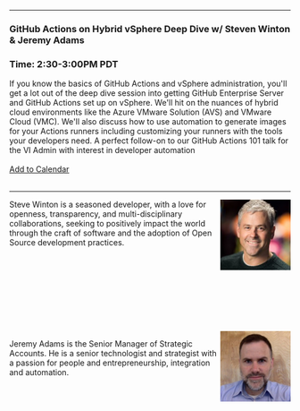 <style>
  .wrapper {margin-top:75px;}
  header {top:20px!important;
  .session-wrapper{border:1px solid #36373b; border-radius:5px; padding:20px; background-color:##D3D3D3;}
  
</style>
<hr/>

### **GitHub Actions on Hybrid vSphere Deep Dive w/ Steven Winton & Jeremy Adams**
### **Time: 2:30-3:00PM PDT**
<div class="session-wrapper">
If you know the basics of GitHub Actions and vSphere administration, you'll get a lot out of the deep dive session into getting GitHub Enterprise Server and GitHub Actions set up on vSphere. We'll hit on the nuances of hybrid cloud environments like the Azure VMware Solution (AVS) and VMware Cloud (VMC). We'll also discuss how to use automation to generate images for your Actions runners including customizing your runners with the tools your developers need. A perfect follow-on to our GitHub Actions 101 talk for the VI Admin with interest in developer automation
<br>
<br> 
<a title="Add to Calendar" class="addeventatc" data-id="Bq5092727" href="https://www.addevent.com/event/Bq5092727" target="_blank" rel="nofollow">Add to Calendar</a>
        <script type="text/javascript" src="https://addevent.com/libs/atc/1.6.1/atc.min.js" async defer></script>
<br> 
<br> 
</div>

<hr/>
<img src="steve_winton.jpeg" alt="Steve Winton" width="25%" align="right">
    
<p>Steve Winton is a seasoned developer, with a love for openness, transparency, and multi-disciplinary collaborations, seeking to positively impact the world through the craft of software and the adoption of Open Source development practices.</p>
<br>
<br>
<br>
<br>
<br>
<br>
<br>
<br>

<img src="jeremy_adams.jpeg" alt="Jeremy Adams" width="25%" align="right">
    
<p>Jeremy Adams is the Senior Manager of Strategic Accounts. He is a senior technologist and strategist with a passion for people and entrepreneurship, integration and automation.</p>


